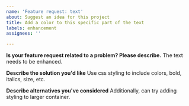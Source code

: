 ```yaml
---
name: 'Feature request: text'
about: Suggest an idea for this project
title: Add a color to this specific part of the text
labels: enhancement
assignees: ''

---
```


**Is your feature request related to a problem? Please describe.**
The text needs to be enhanced.

**Describe the solution you'd like**
Use css styling to include colors, bold, italics, size, etc.

**Describe alternatives you've considered**
Additionally, can try adding styling to larger container.
